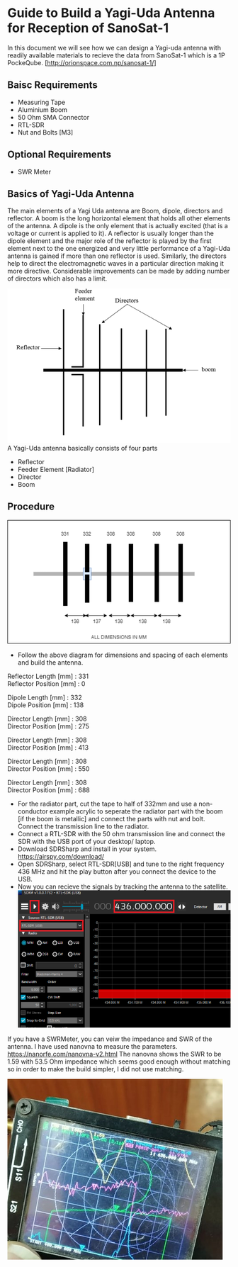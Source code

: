 # Guide to Build a Yagi-Uda Antenna for Reception of SanoSat-1
In this document we will see how we can design a Yagi-uda antenna with readily available materials to recieve the data from SanoSat-1 which is a 1P PockeQube. [http://orionspace.com.np/sanosat-1/]
## Baisc Requirements
- Measuring Tape
- Aluminium Boom
- 50 Ohm SMA Connector
- RTL-SDR
- Nut and Bolts [M3]

## Optional Requirements
- SWR Meter

## Basics of Yagi-Uda Antenna
The main elements of a Yagi Uda antenna are Boom, dipole, directors and reflector. A boom is the long horizontal element that holds all other elements of the antenna. A dipole is the only element that is actually excited (that is a voltage or current is applied to it). A reflector is usually longer than the dipole element and the major role of the reflector is played by the first element next to the one energized and very little performance of a Yagi-Uda antenna is gained if more than one reflector is used. Similarly, the directors help to direct the electromagnetic waves in a particular direction making it more directive. Considerable improvements can be made by adding number of directors which also has a limit.

![Basics of Yagi-Uda Antenna](images/Yagi-Simple.png) \
A Yagi-Uda antenna basically consists of four parts
- Reflector
- Feeder Element [Radiator]
- Director
- Boom


## Procedure
![This is an image](images/6-ELEMENT-YAGI-ANTENNA.drawio.png)

- Follow the above diagram for dimensions and spacing of each elements and build the antenna.

Reflector Length [mm] : 331 \
Reflector Position [mm] : 0 

Dipole Length [mm] : 332 \
Dipole Position [mm] : 138 

Director Length [mm] : 308 \
Director Position [mm] : 275 

Director Length [mm] : 308 \
Director Position [mm] : 413 

Director Length [mm] : 308 \
Director Position [mm] : 550 

Director Length [mm] : 308 \
Director Position [mm] : 688 

- For the radiator part, cut the tape to half of 332mm and use a non-conductor example acrylic to seperate the radiator part with the boom [if the boom is metallic] and connect the parts with nut and bolt. Connect the transmission line to the radiator.
- Connect a RTL-SDR with the 50 ohm transmission line and connect the SDR with the USB port of your desktop/ laptop.
- Download SDRSharp and install in your system. https://airspy.com/download/
- Open SDRSharp, select RTL-SDR[USB] and tune to the right frequency 436 MHz and hit the play button after you connect the device to the USB.
- Now you can recieve the signals by tracking the antenna to the satellite.
![This is an image](images/sdr-sharp.png)

If you have a SWRMeter, you can veiw the impedance and SWR of the antenna. I have used nanovna to measure the parameters. https://nanorfe.com/nanovna-v2.html The nanovna shows the SWR to be 1.59 with 53.5 Ohm impedance which seems good enough without matching so in order to make the build simpler, I did not use matching.

![This is an image](images/nanovna.jpg)

